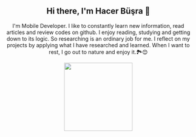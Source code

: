 <h2 align="center"> Hi there, I'm Hacer Büşra 👋 </h2>


<p align="center"> I'm Mobile Developer. I like to constantly learn new information, read articles and review codes on github. I enjoy reading, studying and getting down to its logic. So researching is an ordinary job for me. I reflect on my projects by applying what I have researched and learned. When I want to rest, I go out to nature and enjoy it.🏞️😊
 </p>

<p align="center">
<img height="180em" src="https://github-readme-stats.vercel.app/api?username=HacerBusraKILIC&show_icons=true&hide_border=true&&count_private=true&include_all_commits=true" />
 </p>
